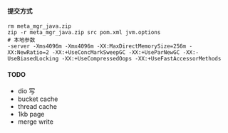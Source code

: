  #### 提交方式

```shell
rm meta_mgr_java.zip
zip -r meta_mgr_java.zip src pom.xml jvm.options
# 本地参数
-server -Xms4096m -Xmx4096m -XX:MaxDirectMemorySize=256m -XX:NewRatio=2 -XX:+UseConcMarkSweepGC -XX:+UseParNewGC -XX:-UseBiasedLocking -XX:+UseCompressedOops -XX:+UseFastAccessorMethods

```

#### TODO

- dio 写
- bucket cache
- thread cache
- 1kb page
- merge write 
